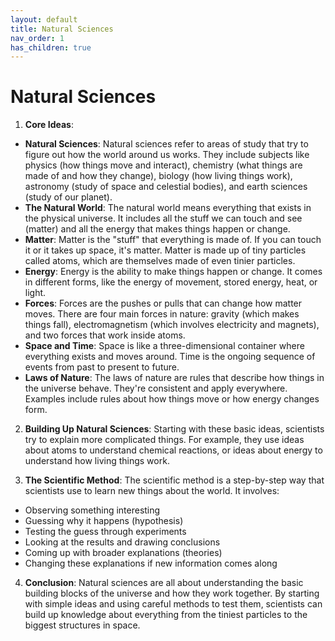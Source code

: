 ```yaml
---
layout: default
title: Natural Sciences
nav_order: 1
has_children: true
---
```


# **Natural Sciences**

1. **Core Ideas**:
- **Natural Sciences**: Natural sciences refer to areas of study that try to figure out how the world around us works. They include subjects like physics (how things move and interact), chemistry (what things are made of and how they change), biology (how living things work), astronomy (study of space and celestial bodies), and earth sciences (study of our planet).
- **The Natural World**: The natural world means everything that exists in the physical universe. It includes all the stuff we can touch and see (matter) and all the energy that makes things happen or change.
- **Matter**: Matter is the "stuff" that everything is made of. If you can touch it or it takes up space, it's matter. Matter is made up of tiny particles called atoms, which are themselves made of even tinier particles.
- **Energy**: Energy is the ability to make things happen or change. It comes in different forms, like the energy of movement, stored energy, heat, or light.
- **Forces**: Forces are the pushes or pulls that can change how matter moves. There are four main forces in nature: gravity (which makes things fall), electromagnetism (which involves electricity and magnets), and two forces that work inside atoms.
- **Space and Time**: Space is like a three-dimensional container where everything exists and moves around. Time is the ongoing sequence of events from past to present to future.
- **Laws of Nature**: The laws of nature are rules that describe how things in the universe behave. They're consistent and apply everywhere. Examples include rules about how things move or how energy changes form.

2. **Building Up Natural Sciences**: Starting with these basic ideas, scientists try to explain more complicated things. For example, they use ideas about atoms to understand chemical reactions, or ideas about energy to understand how living things work.

3. **The Scientific Method**: The scientific method is a step-by-step way that scientists use to learn new things about the world. It involves:
* Observing something interesting
* Guessing why it happens (hypothesis)
* Testing the guess through experiments
* Looking at the results and drawing conclusions
* Coming up with broader explanations (theories)
* Changing these explanations if new information comes along

4. **Conclusion**: Natural sciences are all about understanding the basic building blocks of the universe and how they work together. By starting with simple ideas and using careful methods to test them, scientists can build up knowledge about everything from the tiniest particles to the biggest structures in space.
